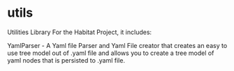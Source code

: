 # utils
Utilities Library For the Habitat Project, it includes:

YamlParser - A Yaml file Parser and Yaml File creator that creates an easy to use tree model out of .yaml file and allows you to create a tree model of yaml nodes that is persisted to .yaml file.

